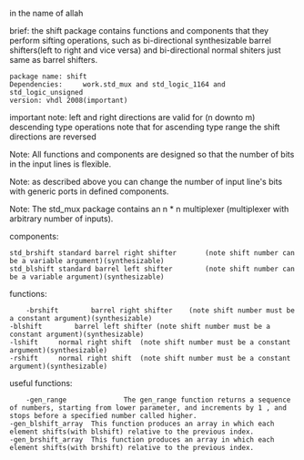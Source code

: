 in the name of allah

brief: the shift package contains functions and components that they perform sifting operations, such as bi-directional synthesizable  barrel shifters(left to right and vice versa) and bi-directional normal shiters just same as barrel shifters.
    
    package name: shift
   	Dependencies:     work.std_mux and std_logic_1164 and std_logic_unsigned 
	version: vhdl 2008(important)
	
important note: left and right directions are valid for (n downto m) descending type operations note that for ascending type range the shift directions are reversed
		
Note: All functions and components are designed so that the number of bits in the input lines is flexible.

Note: as described above you can change the number of input line's bits with generic ports in defined components. 
		
Note: The std_mux package contains an n * n multiplexer (multiplexer with arbitrary number of inputs).

components:	

    std_brshift	standard barrel right shifter		(note shift number can be a variable argument)(synthesizable)
    std_blshift	standard barrel left shifter		(note shift number can be a variable argument)(synthesizable)
		 
functions:

    	-brshift		barrel right shifter	(note shift number must be a constant argument)(synthesizable)
	-blshift		barrel left shifter	(note shift number must be a constant argument)(synthesizable)
   	-lshift		normal right shift	(note shift number must be a constant argument)(synthesizable)
	-rshift		normal right shift	(note shift number must be a constant argument)(synthesizable)
 

useful functions:				

    	-gen_range				The gen_range function returns a sequence of numbers, starting from lower parameter, and increments by 1 , and stops before a specified number called higher.			
 	-gen_blshift_array	This function produces an array in which each element shifts(with blshift) relative to the previous index.	
	-gen_brshift_array	This function produces an array in which each element shifts(with brshift) relative to the previous index.	
